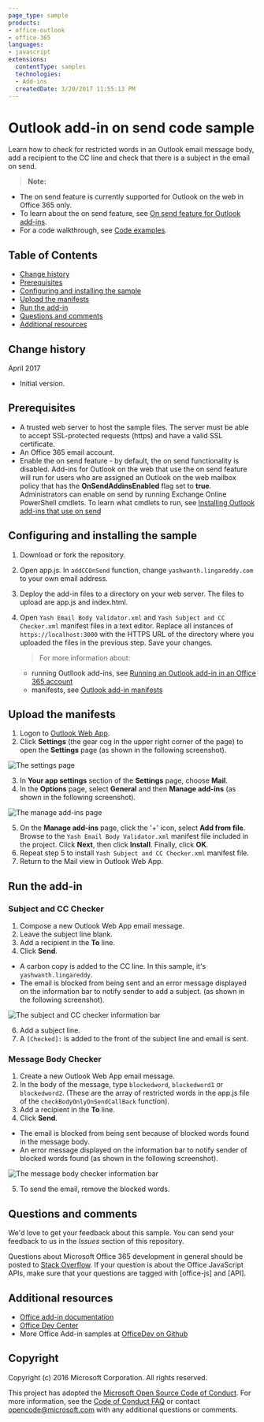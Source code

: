 ```yaml
---
page_type: sample
products:
- office-outlook
- office-365
languages:
- javascript
extensions:
  contentType: samples
  technologies:
  - Add-ins
  createdDate: 3/20/2017 11:55:13 PM
---
```

# Outlook add-in on send code sample

Learn how to check for restricted words in an Outlook email message body, add a recipient to the CC line and check that there is a subject in the email on send.

>**Note:** 

* The on send feature is currently supported for Outlook on the web in Office 365 only. 
* To learn about the on send feature, see [On send feature for Outlook add-ins](https://dev.office.com/docs/add-ins/outlook/outlook-on-send-addins).  
* For a code walkthrough, see [Code examples](https://docs.microsoft.com/en-us/outlook/add-ins/outlook-on-send-addins#code-examples).

## Table of Contents
* [Change history](#change-history)
* [Prerequisites](#prerequisites)
* [Configuring and installing the sample](#configure)
* [Upload the manifests](#manifests)
* [Run the add-in](#test-the-add-in)
* [Questions and comments](#questions-and-comments)
* [Additional resources](#additional-resources)

## Change history

April 2017

* Initial version.

## Prerequisites

* A trusted web server to host the sample files. The server must be able to accept SSL-protected requests (https) and have a valid SSL certificate.
* An Office 365 email account.
* Enable the on send feature - by default, the on send functionality is disabled. Add-ins for Outlook on the web that use the on send feature will run for users who are assigned an Outlook on the web mailbox policy that has the **OnSendAddinsEnabled** flag set to **true**.  Administrators can enable on send by running Exchange Online PowerShell cmdlets. To learn what cmdlets to run, see [Installing Outlook add-ins that use on send](https://docs.microsoft.com/en-us/outlook/add-ins/outlook-on-send-addins#installing-outlook-add-ins-that-use-on-send)

## Configuring and installing the sample

1. Download or fork the repository.
2. Open app.js. In  `addCCOnSend` function, change `yashwanth.lingareddy.com` to your own email address.
2. Deploy the add-in files to a directory on your web server. The files to upload are app.js and index.html.
3. Open `Yash Email Body Validator.xml` and `Yash Subject and CC Checker.xml` manifest files in a text editor. Replace all instances of `https://localhost:3000` with the HTTPS URL of the directory where you uploaded the files in the previous step. Save your changes.

   >  For more information about:
   * running Outllook add-ins, see [Running an Outlook add-in in an Office 365 account](https://dev.outlook.com/MailAppsGettingStarted/GetStarted)
   * manifests, see [Outlook add-in manifests](https://dev.office.com/docs/add-ins/outlook/manifests/manifests)

## Upload the manifests

1. Logon to [Outlook Web App](https://outlook.office365.com).
2. Click **Settings** (the gear cog in the upper right corner of the page) to open the **Settings** page (as shown in the following screenshot).

  ![The settings page](./readme-images/block-on-send-settings.png)

3. In **Your app settings** section of the **Settings** page, choose **Mail**.
4. In the **Options** page, select **General** and then **Manage add-ins** (as shown in the following screenshot).

 ![The manage add-ins page](./readme-images/block-on-send-manage-addins.png)

5. On the **Manage add-ins** page, click the '+' icon, select **Add from file**. Browse to the `Yash Email Body Validator.xml` manifest file included in the project. Click **Next**, then click **Install**. Finally, click **OK**.
6. Repeat step 5 to install `Yash Subject and CC Checker.xml` manifest file.
7. Return to the Mail view in Outlook Web App.


## Run the add-in

### Subject and CC Checker

1. Compose a new Outlook Web App email message. 
2. Leave the subject line blank.
3. Add a recipient in the **To** line. 
4. Click **Send**. 

* A carbon copy is added to the CC line.  In this sample, it's `yashwanth.lingareddy`.
* The email is blocked from being sent and an error message displayed on the information bar to notify sender to add a subject. (as shown in the following screenshot).  

 ![The subject and CC checker information bar](./readme-images/block-on-send-subject-cc-inforbar.png) 

6. Add a subject line.
7. A `[Checked]:` is added to the front of the subject line and email is sent.

### Message Body Checker

1. Create a new Outlook Web App email message. 
2. In the body of the message, type `blockedword`, `blockedword1`  or `blockedword2`.  (These are the array of restricted words in the app.js file of the `checkBodyOnlyOnSendCallBack` function).
3. Add a recipient in the **To** line. 
5. Click **Send**.  

* The email is blocked from being sent because of blocked words found in the message body.  
* An error message displayed on the information bar to notify sender of blocked words found (as shown in the following screenshot).  

 ![The message body checker information bar](./readme-images/block-on-send-body.png)

5. To send the email, remove the blocked words.

## Questions and comments

We'd love to get your feedback about this sample. You can send your feedback to us in the *Issues* section of this repository.

Questions about Microsoft Office 365 development in general should be posted to [Stack Overflow](http://stackoverflow.com/questions/tagged/office-js+API). If your question is about the Office JavaScript APIs, make sure that your questions are tagged with [office-js] and [API].

## Additional resources

* [Office add-in documentation](https://msdn.microsoft.com/en-us/library/office/jj220060.aspx)
* [Office Dev Center](http://dev.office.com/)
* More Office Add-in samples at [OfficeDev on Github](https://github.com/officedev)

## Copyright
Copyright (c) 2016 Microsoft Corporation. All rights reserved.



This project has adopted the [Microsoft Open Source Code of Conduct](https://opensource.microsoft.com/codeofconduct/). For more information, see the [Code of Conduct FAQ](https://opensource.microsoft.com/codeofconduct/faq/) or contact [opencode@microsoft.com](mailto:opencode@microsoft.com) with any additional questions or comments.
